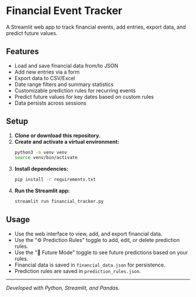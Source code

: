 # Financial Event Tracker

A Streamlit web app to track financial events, add entries, export data, and predict future values.

## Features
- Load and save financial data from/to JSON
- Add new entries via a form
- Export data to CSV/Excel
- Date range filters and summary statistics
- Customizable prediction rules for recurring events
- Predict future values for key dates based on custom rules
- Data persists across sessions

## Setup

1. **Clone or download this repository.**
2. **Create and activate a virtual environment:**
   ```zsh
   python3 -m venv venv
   source venv/bin/activate
   ```
3. **Install dependencies:**
   ```zsh
   pip install -r requirements.txt
   ```
4. **Run the Streamlit app:**
   ```zsh
   streamlit run financial_tracker.py
   ```

## Usage
- Use the web interface to view, add, and export financial data.
- Use the "⚙️ Prediction Rules" toggle to add, edit, or delete prediction rules.
- Use the "🔮 Future Mode" toggle to see future predictions based on your rules.
- Financial data is saved in `financial_data.json` for persistence.
- Prediction rules are saved in `prediction_rules.json`.

---

*Developed with Python, Streamlit, and Pandas.*

